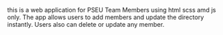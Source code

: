this is a web application for PSEU Team Members using html scss amd js only.
The app allows users to add members and update the directory instantly.
Users also can delete or update any member. 
